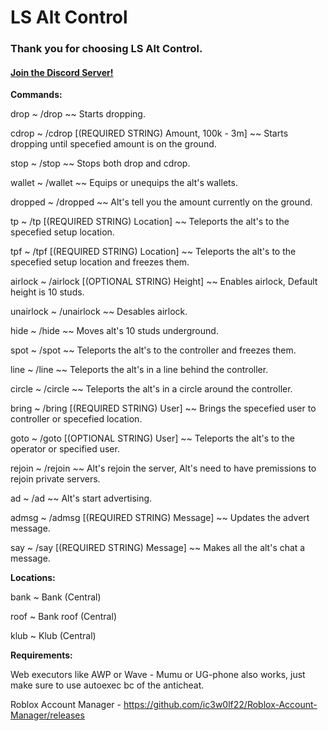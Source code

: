 # LS Alt Control
<h3>Thank you for choosing LS Alt Control.</h3>
<h4><a href="">Join the Discord Server!</a></h4>

<b>Commands:</b>

drop ~ /drop ~~ Starts dropping.

cdrop ~ /cdrop [(REQUIRED STRING) Amount, 100k - 3m] ~~ Starts dropping until specefied amount is on the ground.

stop ~ /stop ~~ Stops both drop and cdrop.

wallet ~ /wallet ~~ Equips or unequips the alt's wallets.

dropped ~ /dropped ~~ Alt's tell you the amount currently on the ground.

tp ~ /tp [(REQUIRED STRING) Location] ~~ Teleports the alt's to the specefied setup location.

tpf ~ /tpf [(REQUIRED STRING) Location] ~~ Teleports the alt's to the specefied setup location and freezes them.

airlock ~ /airlock [(OPTIONAL STRING) Height] ~~ Enables airlock, Default height is 10 studs.

unairlock ~ /unairlock ~~ Desables airlock.

hide ~ /hide ~~ Moves alt's 10 studs underground.

spot ~ /spot ~~ Teleports the alt's to the controller and freezes them.

line ~ /line ~~ Teleports the alt's in a line behind the controller.

circle ~ /circle ~~ Teleports the alt's in a circle around the controller.

bring ~ /bring [(REQUIRED STRING) User] ~~ Brings the specefied user to controller or specefied location.

goto ~ /goto [(OPTIONAL STRING) User] ~~ Teleports the alt's to the operator or specified user.

rejoin ~ /rejoin ~~ Alt's rejoin the server, Alt's need to have premissions to rejoin private servers.

ad ~ /ad ~~ Alt's start advertising.

admsg ~ /admsg [(REQUIRED STRING) Message] ~~ Updates the advert message.

say ~ /say [(REQUIRED STRING) Message] ~~ Makes all the alt's chat a message.




<b>Locations:</b>

bank ~ Bank (Central)

roof ~ Bank roof (Central)

klub ~ Klub (Central)


<b>Requirements:</b>

Web executors like AWP or Wave - Mumu or UG-phone also works, just make sure to use autoexec bc of the anticheat.

Roblox Account Manager - https://github.com/ic3w0lf22/Roblox-Account-Manager/releases
